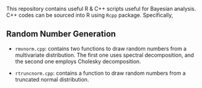 This repository contains useful R & C++ scripts useful for Bayesian analysis. 
C++ codes can be sourced into R using `Rcpp` package. Specifically,

## Random Number Generation
* `rmvnorm.cpp`: contains two functions to draw random numbers from a multivariate distribution. The first one uses spectral decomposition, and the second one employs Cholesky decomposition.

* `rtruncnorm.cpp`: contains a function to draw random numbers from a truncated normal distribution.
